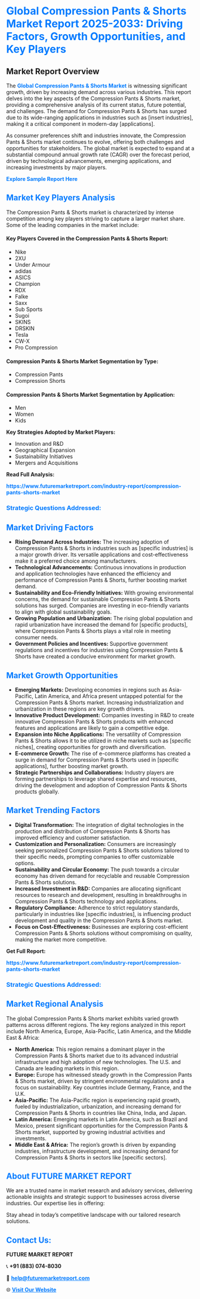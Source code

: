 <h1 style="color: #007BFF;">Global Compression Pants & Shorts Market Report 2025-2033: Driving Factors, Growth Opportunities, and Key Players</h1>

<section id="overview">
<h2>Market Report Overview</h2>
<p>The <a href="https://www.futuremarketreport.com/industry-report/compression-pants-shorts-market" style="color: #007BFF; text-decoration: none;"><strong>Global Compression Pants & Shorts Market</strong></a> is witnessing significant growth, driven by increasing demand across various industries. This report delves into the key aspects of the Compression Pants & Shorts market, providing a comprehensive analysis of its current status, future potential, and challenges. The demand for Compression Pants & Shorts has surged due to its wide-ranging applications in industries such as [insert industries], making it a critical component in modern-day [applications].</p>
<p>As consumer preferences shift and industries innovate, the Compression Pants & Shorts market continues to evolve, offering both challenges and opportunities for stakeholders. The global market is expected to expand at a substantial compound annual growth rate (CAGR) over the forecast period, driven by technological advancements, emerging applications, and increasing investments by major players.</p>
</section>

<section id="overview">
<p><a href="https://www.futuremarketreport.com/request-sample/reportId=44089" style="color: #007BFF; text-decoration: none;"><strong>Explore Sample Report Here</strong></a></p>
</section>

<section id="key-players">
<h2 style="color: #007BFF;">Market Key Players Analysis</h2>
<p>The Compression Pants & Shorts market is characterized by intense competition among key players striving to capture a larger market share. Some of the leading companies in the market include:</p>
<h4>Key Players Covered in the Compression Pants & Shorts Report:</h4>
<ul><li>Nike</li><li>2XU</li><li>Under Armour</li><li>adidas</li><li>ASICS</li><li>Champion</li><li>RDX</li><li>Falke</li><li>Saxx</li><li>Sub Sports</li><li>Sugoi</li><li>SKINS</li><li>DRSKIN</li><li>Tesla</li><li>CW-X</li><li>Pro Compression</li></ul>
<h4>Compression Pants & Shorts Market Segmentation by Type:</h4>
<ul><li>Compression Pants</li><li>Compression Shorts</li></ul>

<h4>Compression Pants & Shorts Market Segmentation by Application:</h4>
<ul><li>Men</li><li>Women</li><li>Kids</li></ul>
<p><strong>Key Strategies Adopted by Market Players:</strong></p>
<ul>
<li>Innovation and R&D</li>
<li>Geographical Expansion</li>
<li>Sustainability Initiatives</li>
<li>Mergers and Acquisitions</li>
</ul>
</section>

<section>
<p><strong>Read Full Analysis: </strong></p><a href="https://www.futuremarketreport.com/industry-report/compression-pants-shorts-market" style="color: #007BFF; text-decoration: none;"><strong>https://www.futuremarketreport.com/industry-report/compression-pants-shorts-market</strong></a>
<h3 style="color: #007BFF;">Strategic Questions Addressed:</h3>
</section>

<section id="driving-factors">
<h2 style="color: #007BFF;">Market Driving Factors</h2>
<ul>
<li><strong>Rising Demand Across Industries:</strong> The increasing adoption of Compression Pants & Shorts in industries such as [specific industries] is a major growth driver. Its versatile applications and cost-effectiveness make it a preferred choice among manufacturers.</li>
<li><strong>Technological Advancements:</strong> Continuous innovations in production and application technologies have enhanced the efficiency and performance of Compression Pants & Shorts, further boosting market demand.</li>
<li><strong>Sustainability and Eco-Friendly Initiatives:</strong> With growing environmental concerns, the demand for sustainable Compression Pants & Shorts solutions has surged. Companies are investing in eco-friendly variants to align with global sustainability goals.</li>
<li><strong>Growing Population and Urbanization:</strong> The rising global population and rapid urbanization have increased the demand for [specific products], where Compression Pants & Shorts plays a vital role in meeting consumer needs.</li>
<li><strong>Government Policies and Incentives:</strong> Supportive government regulations and incentives for industries using Compression Pants & Shorts have created a conducive environment for market growth.</li>
</ul>
</section>

<section id="growth-opportunities">
<h2 style="color: #007BFF;">Market Growth Opportunities</h2>
<ul>
<li><strong>Emerging Markets:</strong> Developing economies in regions such as Asia-Pacific, Latin America, and Africa present untapped potential for the Compression Pants & Shorts market. Increasing industrialization and urbanization in these regions are key growth drivers.</li>
<li><strong>Innovative Product Development:</strong> Companies investing in R&D to create innovative Compression Pants & Shorts products with enhanced features and applications are likely to gain a competitive edge.</li>
<li><strong>Expansion into Niche Applications:</strong> The versatility of Compression Pants & Shorts allows it to be utilized in niche markets such as [specific niches], creating opportunities for growth and diversification.</li>
<li><strong>E-commerce Growth:</strong> The rise of e-commerce platforms has created a surge in demand for Compression Pants & Shorts used in [specific applications], further boosting market growth.</li>
<li><strong>Strategic Partnerships and Collaborations:</strong> Industry players are forming partnerships to leverage shared expertise and resources, driving the development and adoption of Compression Pants & Shorts products globally.</li>
</ul>
</section>

<section id="trending-factors">
<h2 style="color: #007BFF;">Market Trending Factors</h2>
<ul>
<li><strong>Digital Transformation:</strong> The integration of digital technologies in the production and distribution of Compression Pants & Shorts has improved efficiency and customer satisfaction.</li>
<li><strong>Customization and Personalization:</strong> Consumers are increasingly seeking personalized Compression Pants & Shorts solutions tailored to their specific needs, prompting companies to offer customizable options.</li>
<li><strong>Sustainability and Circular Economy:</strong> The push towards a circular economy has driven demand for recyclable and reusable Compression Pants & Shorts solutions.</li>
<li><strong>Increased Investment in R&D:</strong> Companies are allocating significant resources to research and development, resulting in breakthroughs in Compression Pants & Shorts technology and applications.</li>
<li><strong>Regulatory Compliance:</strong> Adherence to strict regulatory standards, particularly in industries like [specific industries], is influencing product development and quality in the Compression Pants & Shorts market.</li>
<li><strong>Focus on Cost-Effectiveness:</strong> Businesses are exploring cost-efficient Compression Pants & Shorts solutions without compromising on quality, making the market more competitive.</li>
</ul>
</section>

<section>
<p><strong>Get Full Report: </strong></p><a href="https://www.futuremarketreport.com/industry-report/compression-pants-shorts-market" style="color: #007BFF; text-decoration: none;"><strong>https://www.futuremarketreport.com/industry-report/compression-pants-shorts-market</strong></a>
<h3 style="color: #007BFF;">Strategic Questions Addressed:</h3>
</section>


<section id="regional-analysis">
<h2 style="color: #007BFF;">Market Regional Analysis</h2>
<p>The global Compression Pants & Shorts market exhibits varied growth patterns across different regions. The key regions analyzed in this report include North America, Europe, Asia-Pacific, Latin America, and the Middle East & Africa:</p>
<ul>
<li><strong>North America:</strong> This region remains a dominant player in the Compression Pants & Shorts market due to its advanced industrial infrastructure and high adoption of new technologies. The U.S. and Canada are leading markets in this region.</li>
<li><strong>Europe:</strong> Europe has witnessed steady growth in the Compression Pants & Shorts market, driven by stringent environmental regulations and a focus on sustainability. Key countries include Germany, France, and the U.K.</li>
<li><strong>Asia-Pacific:</strong> The Asia-Pacific region is experiencing rapid growth, fueled by industrialization, urbanization, and increasing demand for Compression Pants & Shorts in countries like China, India, and Japan.</li>
<li><strong>Latin America:</strong> Emerging markets in Latin America, such as Brazil and Mexico, present significant opportunities for the Compression Pants & Shorts market, supported by growing industrial activities and investments.</li>
<li><strong>Middle East & Africa:</strong> The region’s growth is driven by expanding industries, infrastructure development, and increasing demand for Compression Pants & Shorts in sectors like [specific sectors].</li>
</ul>
</section>

<footer>
<h2 style="color: #007BFF;">About FUTURE MARKET REPORT</h2>
<p>We are a trusted name in market research and advisory services, delivering actionable insights and strategic support to businesses across diverse industries. Our expertise lies in offering:</p>

<p>Stay ahead in today’s competitive landscape with our tailored research solutions.</p>

<h2 style="color: #007BFF;">Contact Us:</h2>
<p><strong>FUTURE MARKET REPORT</strong></p>
<p>📞 <strong>+91 (883) 074-8030</strong></p>
<p>📧 <strong><a href="mailto:help@futuremarketreport.com" style="color: #007BFF;">help@futuremarketreport.com</a></strong></p>
<p>🌐 <strong><a href="https://www.futuremarketreport.com/" style="color: #007BFF;">Visit Our Website</a></strong></p>
</footer>